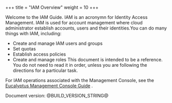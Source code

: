 +++
title = "IAM Overview"
weight = 10
+++

Welcome to the IAM Guide. IAM is an acronymn for Identity Access Management. IAM is used for account management where cloud administrator establish accounts, users and their identities.You can do many things with IAM, including: 



* Create and manage IAM users and groups 
* Set quotas 
* Establish access policies 
* Create and manage roles 
This document is intended to be a reference. You do not need to read it in order, unless you are following the directions for a particular task. 

For IAM operations associated with the Management Console, see the [Eucalyptus Management Console Guide](../console-guide/index.dita) . 

Document version: @BUILD_VERSION_STRING@ 


